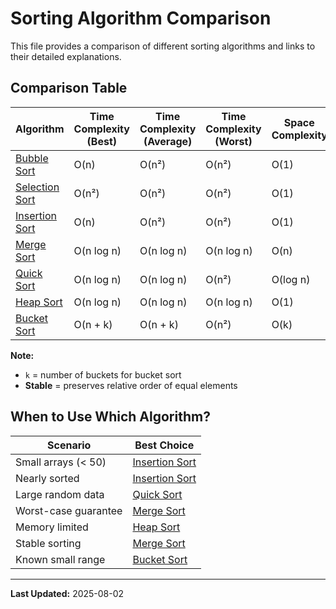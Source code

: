 # Sorting Algorithm Comparison

This file provides a comparison of different sorting algorithms and links to their detailed explanations.

## Comparison Table

| Algorithm | Time Complexity (Best) | Time Complexity (Average) | Time Complexity (Worst) | Space Complexity | Stable |
|---|---|---|---|---|---|
| [Bubble Sort](./bubble-sort.md) | O(n) | O(n²) | O(n²) | O(1) | Yes |
| [Selection Sort](./selection-sort.md) | O(n²) | O(n²) | O(n²) | O(1) | No |
| [Insertion Sort](./insertion-sort.md) | O(n) | O(n²) | O(n²) | O(1) | Yes |
| [Merge Sort](./merge-sort.md) | O(n log n) | O(n log n) | O(n log n) | O(n) | Yes |
| [Quick Sort](./quick-sort.md) | O(n log n) | O(n log n) | O(n²) | O(log n) | No |
| [Heap Sort](./heap-sort.md) | O(n log n) | O(n log n) | O(n log n) | O(1) | No |
| [Bucket Sort](./bucket-sort.md) | O(n + k) | O(n + k) | O(n²) | O(k) | No |

**Note:**
*   `k` = number of buckets for bucket sort
*   **Stable** = preserves relative order of equal elements

## When to Use Which Algorithm?

| Scenario | Best Choice |
|---|---|
| Small arrays (< 50) | [Insertion Sort](./insertion-sort.md) |
| Nearly sorted | [Insertion Sort](./insertion-sort.md) |
| Large random data | [Quick Sort](./quick-sort.md) |
| Worst-case guarantee | [Merge Sort](./merge-sort.md) |
| Memory limited | [Heap Sort](./heap-sort.md) |
| Stable sorting | [Merge Sort](./merge-sort.md) |
| Known small range | [Bucket Sort](./bucket-sort.md) |

---

**Last Updated:** 2025-08-02
